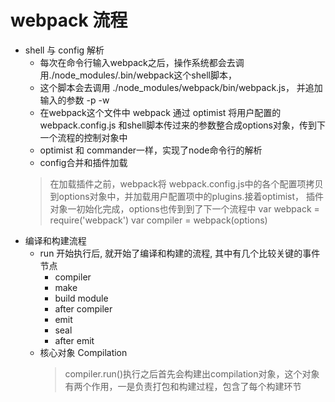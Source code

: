 # webpack 流程
- shell 与 config 解析
  - 每次在命令行输入webpack之后，操作系统都会去调用./node_modules/.bin/webpack这个shell脚本，
  - 这个脚本会去调用 ./node_modules/webpack/bin/webpack.js， 并追加输入的参数 -p -w
  - 在webpack这个文件中 webpack 通过 optimist 将用户配置的 webpack.config.js 和shell脚本传过来的参数整合成options对象，传到下一个流程的控制对象中
  - optimist 和 commander一样，实现了node命令行的解析
  - config合并和插件加载 
  > 在加载插件之前，webpack将 webpack.config.js中的各个配置项拷贝到options对象中，并加载用户配置项中的plugins.接着optimist， 插件对象一初始化完成，options也传到到了下一个流程中
  > var webpack = require('webpack')
  > var compiler = webpack(options)
- 编译和构建流程
  - run 开始执行后, 就开始了编译和构建的流程, 其中有几个比较关键的事件节点
    - compiler
    - make 
    - build module
    - after compiler
    - emit
    - seal
    - after emit
  - 核心对象 Compilation
    > compiler.run()执行之后首先会构建出compilation对象，这个对象有两个作用，一是负责打包和构建过程，包含了每个构建环节